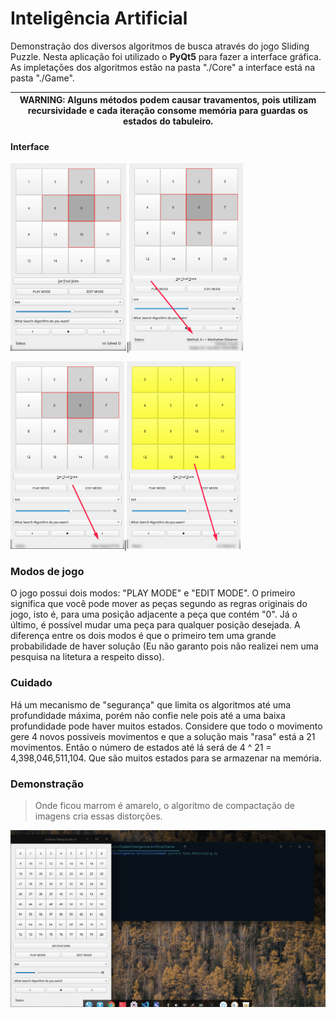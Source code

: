 # Inteligência Artificial

Demonstração dos diversos algoritmos de busca através do jogo Sliding Puzzle.
Nesta aplicação foi utilizado o **PyQt5** para fazer a interface gráfica. As impletações dos algoritmos estão na pasta "./Core" a interface está na pasta "./Game".

| WARNING: Alguns métodos podem causar travamentos, pois utilizam recursividade e cada iteração consome memória para guardas os estados do tabuleiro.|
|---|

#### Interface

<img src="Sample/Img_1.png" height="300"/>|<img src="Sample/Img_2.png" height="300"/>

<img src="Sample/Img_3.png" height="300"/>|<img src="Sample/Img_4.png" height="300"/>

### Modos de jogo
O jogo possui dois modos: "PLAY MODE" e "EDIT MODE". O primeiro significa que você pode mover as peças segundo as regras originais do jogo, isto é, para uma posição adjacente a peça que contém "0". Já o último, é possível mudar uma peça para qualquer posição desejada. A diferença entre os dois modos é que o primeiro tem uma grande probabilidade de haver solução (Eu não garanto pois não realizei nem uma pesquisa na litetura a respeito disso).

### Cuidado
Há um mecanismo de "segurança" que limita os algoritmos até uma profundidade máxima, porém não confie nele pois até a uma baixa profundidade pode haver muitos estados. Considere que todo o movimento gere 4 novos possiveis movimentos e que a solução mais "rasa" está a 21 movimentos. Então o número de estados até lá será de 4 ^ 21 = 4,398,046,511,104. Que são muitos estados para se armazenar na memória.


### Demonstração
> Onde ficou marrom é amarelo, o algoritmo de compactação de imagens cria essas distorções.

![Sample](Sample/Sample.gif)
